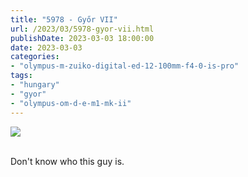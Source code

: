 ```yaml
---
title: "5978 - Győr VII"
url: /2023/03/5978-gyor-vii.html
publishDate: 2023-03-03 18:00:00
date: 2023-03-03
categories:
- "olympus-m-zuiko-digital-ed-12-100mm-f4-0-is-pro"
tags:
- "hungary"
- "gyor"
- "olympus-om-d-e-m1-mk-ii"
---
```

<div class="container">
<div class="center"><a target="_blank" href="https://d25zfm9zpd7gm5.cloudfront.net/1200x1200/2019/20191020_102828_lr.jpg"><img class="webfeedsFeaturedVisual" src="https://d25zfm9zpd7gm5.cloudfront.net/0600x0600/2019/20191020_102828_lr.jpg" /></a></div>
</div>
<br />

Don't know who this guy is.
